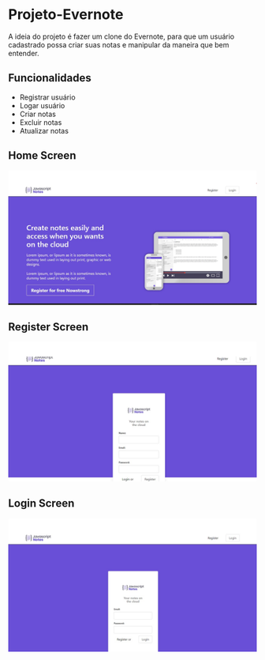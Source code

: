 # Projeto-Evernote
 A ideia do projeto é  fazer um clone do Evernote, para que um usuário cadastrado possa criar suas notas e manipular da maneira que bem entender.


## Funcionalidades
- Registrar usuário
- Logar usuário
- Criar notas
- Excluir notas
- Atualizar notas
## Home Screen
<p align="center">
  <img src="./Evernote-Screens/home.jpg" />
</p>

## Register Screen
<p align="center">
  <img src="./Evernote-Screens/register.jpg" />
</p>

## Login Screen
<p align="center">
  <img src="./Evernote-Screens/login.jpg" />
</p>